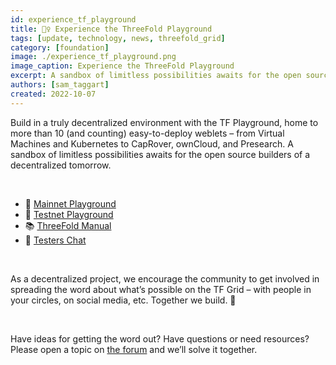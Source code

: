 ```yaml
---
id: experience_tf_playground
title: 🤸‍♀️ Experience the ThreeFold Playground
tags: [update, technology, news, threefold_grid]
category: [foundation]
image: ./experience_tf_playground.png
image_caption: Experience the ThreeFold Playground
excerpt: A sandbox of limitless possibilities awaits for the open source builders of a decentralized tomorrow.
authors: [sam_taggart]
created: 2022-10-07
---
```


Build in a truly decentralized environment with the TF Playground, home to more than 10 (and counting) easy-to-deploy weblets – from Virtual Machines and Kubernetes to CapRover, ownCloud, and Presearch. A sandbox of limitless possibilities awaits for the open source builders of a decentralized tomorrow.

<br/>

* 🏀 [Mainnet Playground](https://play.grid.tf/)
* 🏐 [Testnet Playground](https://play.test.grid.tf/)
* 📚 [ThreeFold Manual](https://library.threefold.me/info/manual/#/manual__manual3_home_new)
* 💬 [Testers Chat](https://t.me/threefoldtesting)

<br/>

As a decentralized project, we encourage the community to get involved in spreading the word about what’s possible on the TF Grid – with people in your circles, on social media, etc. Together we build. 🙏

<br/>

Have ideas for getting the word out? Have questions or need resources? Please open a topic on [the forum](https://forum.threefold.io/) and we’ll solve it together.